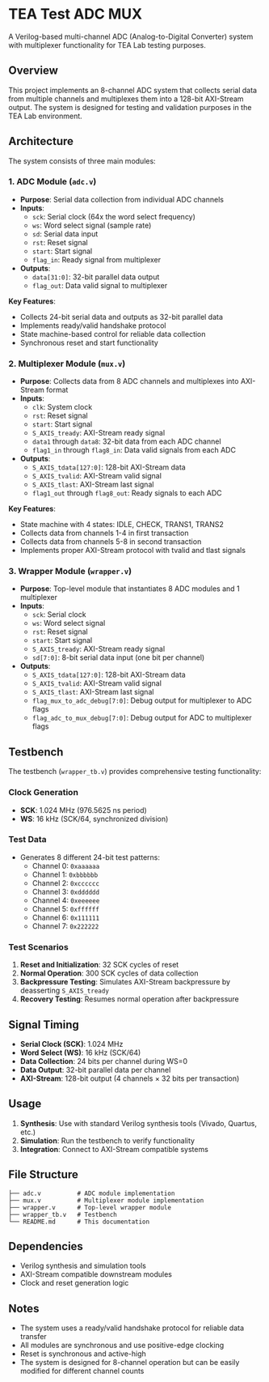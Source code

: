 # TEA Test ADC MUX

A Verilog-based multi-channel ADC (Analog-to-Digital Converter) system with multiplexer functionality for TEA Lab testing purposes.

## Overview

This project implements an 8-channel ADC system that collects serial data from multiple channels and multiplexes them into a 128-bit AXI-Stream output. The system is designed for testing and validation purposes in the TEA Lab environment.

## Architecture

The system consists of three main modules:

### 1. ADC Module (`adc.v`)

- **Purpose**: Serial data collection from individual ADC channels
- **Inputs**:
  - `sck`: Serial clock (64x the word select frequency)
  - `ws`: Word select signal (sample rate)
  - `sd`: Serial data input
  - `rst`: Reset signal
  - `start`: Start signal
  - `flag_in`: Ready signal from multiplexer
- **Outputs**:
  - `data[31:0]`: 32-bit parallel data output
  - `flag_out`: Data valid signal to multiplexer

**Key Features**:

- Collects 24-bit serial data and outputs as 32-bit parallel data
- Implements ready/valid handshake protocol
- State machine-based control for reliable data collection
- Synchronous reset and start functionality

### 2. Multiplexer Module (`mux.v`)

- **Purpose**: Collects data from 8 ADC channels and multiplexes into AXI-Stream format
- **Inputs**:
  - `clk`: System clock
  - `rst`: Reset signal
  - `start`: Start signal
  - `S_AXIS_tready`: AXI-Stream ready signal
  - `data1` through `data8`: 32-bit data from each ADC channel
  - `flag1_in` through `flag8_in`: Data valid signals from each ADC
- **Outputs**:
  - `S_AXIS_tdata[127:0]`: 128-bit AXI-Stream data
  - `S_AXIS_tvalid`: AXI-Stream valid signal
  - `S_AXIS_tlast`: AXI-Stream last signal
  - `flag1_out` through `flag8_out`: Ready signals to each ADC

**Key Features**:

- State machine with 4 states: IDLE, CHECK, TRANS1, TRANS2
- Collects data from channels 1-4 in first transaction
- Collects data from channels 5-8 in second transaction
- Implements proper AXI-Stream protocol with tvalid and tlast signals

### 3. Wrapper Module (`wrapper.v`)

- **Purpose**: Top-level module that instantiates 8 ADC modules and 1 multiplexer
- **Inputs**:
  - `sck`: Serial clock
  - `ws`: Word select signal
  - `rst`: Reset signal
  - `start`: Start signal
  - `S_AXIS_tready`: AXI-Stream ready signal
  - `sd[7:0]`: 8-bit serial data input (one bit per channel)
- **Outputs**:
  - `S_AXIS_tdata[127:0]`: 128-bit AXI-Stream data
  - `S_AXIS_tvalid`: AXI-Stream valid signal
  - `S_AXIS_tlast`: AXI-Stream last signal
  - `flag_mux_to_adc_debug[7:0]`: Debug output for multiplexer to ADC flags
  - `flag_adc_to_mux_debug[7:0]`: Debug output for ADC to multiplexer flags

## Testbench

The testbench (`wrapper_tb.v`) provides comprehensive testing functionality:

### Clock Generation

- **SCK**: 1.024 MHz (976.5625 ns period)
- **WS**: 16 kHz (SCK/64, synchronized division)

### Test Data

- Generates 8 different 24-bit test patterns:
  - Channel 0: `0xaaaaaa`
  - Channel 1: `0xbbbbbb`
  - Channel 2: `0xcccccc`
  - Channel 3: `0xdddddd`
  - Channel 4: `0xeeeeee`
  - Channel 5: `0xffffff`
  - Channel 6: `0x111111`
  - Channel 7: `0x222222`

### Test Scenarios

1. **Reset and Initialization**: 32 SCK cycles of reset
2. **Normal Operation**: 300 SCK cycles of data collection
3. **Backpressure Testing**: Simulates AXI-Stream backpressure by deasserting `S_AXIS_tready`
4. **Recovery Testing**: Resumes normal operation after backpressure

## Signal Timing

- **Serial Clock (SCK)**: 1.024 MHz
- **Word Select (WS)**: 16 kHz (SCK/64)
- **Data Collection**: 24 bits per channel during WS=0
- **Data Output**: 32-bit parallel data per channel
- **AXI-Stream**: 128-bit output (4 channels × 32 bits per transaction)

## Usage

1. **Synthesis**: Use with standard Verilog synthesis tools (Vivado, Quartus, etc.)
2. **Simulation**: Run the testbench to verify functionality
3. **Integration**: Connect to AXI-Stream compatible systems

## File Structure

```text
├── adc.v          # ADC module implementation
├── mux.v          # Multiplexer module implementation
├── wrapper.v      # Top-level wrapper module
├── wrapper_tb.v   # Testbench
└── README.md      # This documentation
```

## Dependencies

- Verilog synthesis and simulation tools
- AXI-Stream compatible downstream modules
- Clock and reset generation logic

## Notes

- The system uses a ready/valid handshake protocol for reliable data transfer
- All modules are synchronous and use positive-edge clocking
- Reset is synchronous and active-high
- The system is designed for 8-channel operation but can be easily modified for different channel counts
